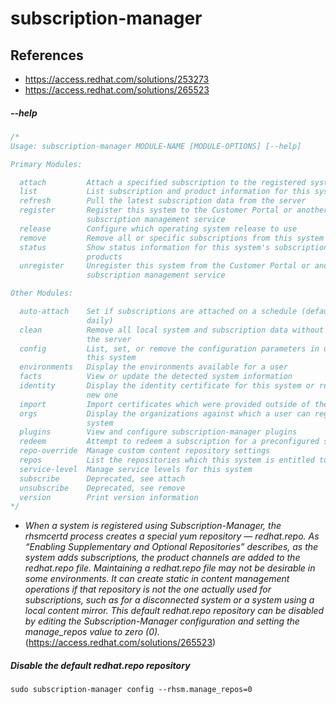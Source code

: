 # subscription-manager

## References
* https://access.redhat.com/solutions/253273
* https://access.redhat.com/solutions/265523

##### --help
```c
/*
Usage: subscription-manager MODULE-NAME [MODULE-OPTIONS] [--help]

Primary Modules:

  attach         Attach a specified subscription to the registered system
  list           List subscription and product information for this system
  refresh        Pull the latest subscription data from the server
  register       Register this system to the Customer Portal or another
                 subscription management service
  release        Configure which operating system release to use
  remove         Remove all or specific subscriptions from this system
  status         Show status information for this system's subscriptions and
                 products
  unregister     Unregister this system from the Customer Portal or another
                 subscription management service

Other Modules:

  auto-attach    Set if subscriptions are attached on a schedule (default of
                 daily)
  clean          Remove all local system and subscription data without affecting
                 the server
  config         List, set, or remove the configuration parameters in use by
                 this system
  environments   Display the environments available for a user
  facts          View or update the detected system information
  identity       Display the identity certificate for this system or request a
                 new one
  import         Import certificates which were provided outside of the tool
  orgs           Display the organizations against which a user can register a
                 system
  plugins        View and configure subscription-manager plugins
  redeem         Attempt to redeem a subscription for a preconfigured system
  repo-override  Manage custom content repository settings
  repos          List the repositories which this system is entitled to use
  service-level  Manage service levels for this system
  subscribe      Deprecated, see attach
  unsubscribe    Deprecated, see remove
  version        Print version information
*/
```

* *When a system is registered using Subscription-Manager, the rhsmcertd process creates a special yum repository — redhat.repo. As “Enabling Supplementary and Optional Repositories” describes, as the system adds subscriptions, the product channels are added to the redhat.repo file. Maintaining a redhat.repo file may not be desirable in some environments. It can create static in content management operations if that repository is not the one actually used for subscriptions, such as for a disconnected system or a system using a local content mirror. This default redhat.repo repository can be disabled by editing the Subscription-Manager configuration and setting the manage_repos value to zero (0).* (https://access.redhat.com/solutions/265523)

##### Disable the default redhat.repo repository
```
sudo subscription-manager config --rhsm.manage_repos=0
```
